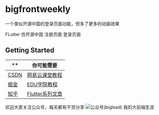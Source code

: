 # bigfrontweekly

一个类似开源中国的登录页面功能，但多了更多的动画效果

  FLutter 仿开源中国  注册页面  登录页面  

## Getting Started

|**  |你可能需要   |
|--|--|
| [CSDN](https://biglead.blog.csdn.net/)| [网易云课堂教程](https://study.163.com/instructor/1021406098.htm)  |
| [掘金](https://juejin.im/user/712139263459176)| [EDU学院教程](https://study.163.com/instructor/1021406098.htm)  |
| [知乎](https://www.zhihu.com/people/zhao-long-90-89/posts)| [Flutter系列文章 ](https://blog.csdn.net/zl18603543572/article/details/93532582)  |


欢迎大家关注公众号，每天都有干货分享 
![公众号(biglead) 我的大前端生涯  ](https://img-blog.csdnimg.cn/20200620175409480.gif)
